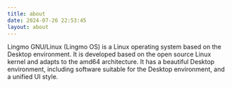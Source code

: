 ```yaml
---
title: about
date: 2024-07-26 22:53:45
layout: about
---
```

Lingmo GNU/Linux (Lingmo OS) is a Linux operating system based on the Desktop environment. It is developed based on the open source Linux kernel and adapts to the amd64 architecture. It has a beautiful Desktop environment, including software suitable for the Desktop environment, and a unified UI style.
